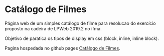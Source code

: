 # Catálogo de Filmes

Página web de um simples catálogo de filme para resolucao do exercício proposto
na cadeira de LPWeb 2019.2 no ifma.

Objetivo de paratica os tipos de display em css (block, inline, inline block).

Pagina hospedada no github pages [Catálogo de Filmes](https://mauro-pinheiro.github.io/catalogo-filme/).